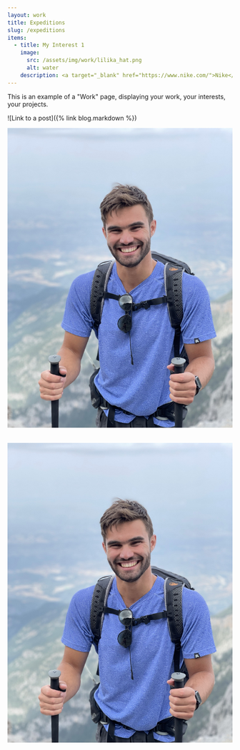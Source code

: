 ```yaml
---
layout: work
title: Expeditions
slug: /expeditions
items:
  - title: My Interest 1
    image:
      src: /assets/img/work/lilika_hat.png
      alt: water
    description: <a target="_blank" href="https://www.nike.com/">Nike</a> Lorem ipsum dolor sit amet, consectetur adipiscing elit, sed do eiusmod tempor incididunt ut labore et dolore magna aliqua. Ut enim ad minim veniam, quis nostrud exercitation ullamco laboris nisi ut aliquip ex ea commodo consequat. [Link to a post]({% link blog.markdown %})
---
```


This is an example of a "Work" page, displaying your work, your interests, your projects.

![Link to a post]({% link blog.markdown %})

![image tooltip here](/assets/img/profile-olympus.jpg)
<br />
<br />

<p> 

![image tooltip here](/assets/img/profile-olympus.jpg)

<br />
</p>
 